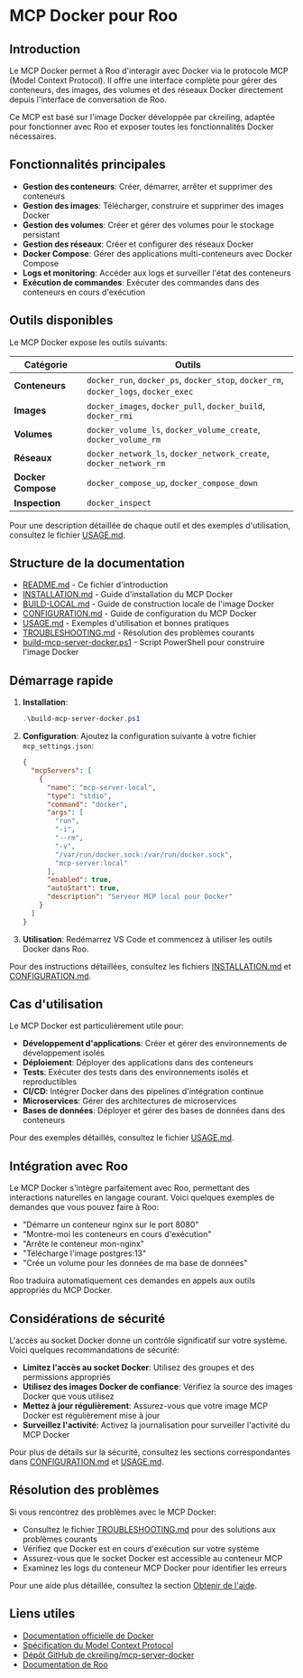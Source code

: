 # MCP Docker pour Roo

<!-- START_SECTION: introduction -->
## Introduction

Le MCP Docker permet à Roo d'interagir avec Docker via le protocole MCP (Model Context Protocol). Il offre une interface complète pour gérer des conteneurs, des images, des volumes et des réseaux Docker directement depuis l'interface de conversation de Roo.

Ce MCP est basé sur l'image Docker développée par ckreiling, adaptée pour fonctionner avec Roo et exposer toutes les fonctionnalités Docker nécessaires.
<!-- END_SECTION: introduction -->

<!-- START_SECTION: features -->
## Fonctionnalités principales

- **Gestion des conteneurs**: Créer, démarrer, arrêter et supprimer des conteneurs
- **Gestion des images**: Télécharger, construire et supprimer des images Docker
- **Gestion des volumes**: Créer et gérer des volumes pour le stockage persistant
- **Gestion des réseaux**: Créer et configurer des réseaux Docker
- **Docker Compose**: Gérer des applications multi-conteneurs avec Docker Compose
- **Logs et monitoring**: Accéder aux logs et surveiller l'état des conteneurs
- **Exécution de commandes**: Exécuter des commandes dans des conteneurs en cours d'exécution
<!-- END_SECTION: features -->

<!-- START_SECTION: tools -->
## Outils disponibles

Le MCP Docker expose les outils suivants:

| Catégorie | Outils |
|-----------|--------|
| **Conteneurs** | `docker_run`, `docker_ps`, `docker_stop`, `docker_rm`, `docker_logs`, `docker_exec` |
| **Images** | `docker_images`, `docker_pull`, `docker_build`, `docker_rmi` |
| **Volumes** | `docker_volume_ls`, `docker_volume_create`, `docker_volume_rm` |
| **Réseaux** | `docker_network_ls`, `docker_network_create`, `docker_network_rm` |
| **Docker Compose** | `docker_compose_up`, `docker_compose_down` |
| **Inspection** | `docker_inspect` |

Pour une description détaillée de chaque outil et des exemples d'utilisation, consultez le fichier [USAGE.md](./USAGE.md).
<!-- END_SECTION: tools -->

<!-- START_SECTION: structure -->
## Structure de la documentation

- [README.md](./README.md) - Ce fichier d'introduction
- [INSTALLATION.md](./INSTALLATION.md) - Guide d'installation du MCP Docker
- [BUILD-LOCAL.md](./BUILD-LOCAL.md) - Guide de construction locale de l'image Docker
- [CONFIGURATION.md](./CONFIGURATION.md) - Guide de configuration du MCP Docker
- [USAGE.md](./USAGE.md) - Exemples d'utilisation et bonnes pratiques
- [TROUBLESHOOTING.md](./TROUBLESHOOTING.md) - Résolution des problèmes courants
- [build-mcp-server-docker.ps1](./build-mcp-server-docker.ps1) - Script PowerShell pour construire l'image Docker
<!-- END_SECTION: structure -->

<!-- START_SECTION: quick_start -->
## Démarrage rapide

1. **Installation**:
   ```powershell
   .\build-mcp-server-docker.ps1
   ```

2. **Configuration**:
   Ajoutez la configuration suivante à votre fichier `mcp_settings.json`:
   ```json
   {
     "mcpServers": [
       {
         "name": "mcp-server-local",
         "type": "stdio",
         "command": "docker",
         "args": [
           "run",
           "-i",
           "--rm",
           "-v",
           "/var/run/docker.sock:/var/run/docker.sock",
           "mcp-server:local"
         ],
         "enabled": true,
         "autoStart": true,
         "description": "Serveur MCP local pour Docker"
       }
     ]
   }
   ```

3. **Utilisation**:
   Redémarrez VS Code et commencez à utiliser les outils Docker dans Roo.

Pour des instructions détaillées, consultez les fichiers [INSTALLATION.md](./INSTALLATION.md) et [CONFIGURATION.md](./CONFIGURATION.md).
<!-- END_SECTION: quick_start -->

<!-- START_SECTION: use_cases -->
## Cas d'utilisation

Le MCP Docker est particulièrement utile pour:

- **Développement d'applications**: Créer et gérer des environnements de développement isolés
- **Déploiement**: Déployer des applications dans des conteneurs
- **Tests**: Exécuter des tests dans des environnements isolés et reproductibles
- **CI/CD**: Intégrer Docker dans des pipelines d'intégration continue
- **Microservices**: Gérer des architectures de microservices
- **Bases de données**: Déployer et gérer des bases de données dans des conteneurs

Pour des exemples détaillés, consultez le fichier [USAGE.md](./USAGE.md#cas-dutilisation).
<!-- END_SECTION: use_cases -->

<!-- START_SECTION: integration -->
## Intégration avec Roo

Le MCP Docker s'intègre parfaitement avec Roo, permettant des interactions naturelles en langage courant. Voici quelques exemples de demandes que vous pouvez faire à Roo:

- "Démarre un conteneur nginx sur le port 8080"
- "Montre-moi les conteneurs en cours d'exécution"
- "Arrête le conteneur mon-nginx"
- "Télécharge l'image postgres:13"
- "Crée un volume pour les données de ma base de données"

Roo traduira automatiquement ces demandes en appels aux outils appropriés du MCP Docker.
<!-- END_SECTION: integration -->

<!-- START_SECTION: security -->
## Considérations de sécurité

L'accès au socket Docker donne un contrôle significatif sur votre système. Voici quelques recommandations de sécurité:

- **Limitez l'accès au socket Docker**: Utilisez des groupes et des permissions appropriés
- **Utilisez des images Docker de confiance**: Vérifiez la source des images Docker que vous utilisez
- **Mettez à jour régulièrement**: Assurez-vous que votre image MCP Docker est régulièrement mise à jour
- **Surveillez l'activité**: Activez la journalisation pour surveiller l'activité du MCP Docker

Pour plus de détails sur la sécurité, consultez les sections correspondantes dans [CONFIGURATION.md](./CONFIGURATION.md#considérations-de-sécurité) et [USAGE.md](./USAGE.md#considérations-de-sécurité).
<!-- END_SECTION: security -->

<!-- START_SECTION: troubleshooting -->
## Résolution des problèmes

Si vous rencontrez des problèmes avec le MCP Docker:

- Consultez le fichier [TROUBLESHOOTING.md](./TROUBLESHOOTING.md) pour des solutions aux problèmes courants
- Vérifiez que Docker est en cours d'exécution sur votre système
- Assurez-vous que le socket Docker est accessible au conteneur MCP
- Examinez les logs du conteneur MCP Docker pour identifier les erreurs

Pour une aide plus détaillée, consultez la section [Obtenir de l'aide](./TROUBLESHOOTING.md#obtenir-de-laide).
<!-- END_SECTION: troubleshooting -->

<!-- START_SECTION: links -->
## Liens utiles

- [Documentation officielle de Docker](https://docs.docker.com/)
- [Spécification du Model Context Protocol](https://github.com/modelcontextprotocol/mcp)
- [Dépôt GitHub de ckreiling/mcp-server-docker](https://github.com/ckreiling/mcp-server-docker)
- [Documentation de Roo](https://docs.roo.ai)
<!-- END_SECTION: links -->